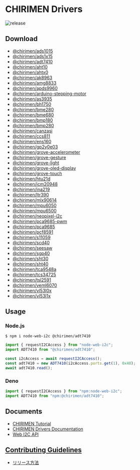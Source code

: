 # CHIRIMEN Drivers

![release](https://github.com/chirimen-oh/chirimen-drivers/workflows/release/badge.svg?branch=master)

## Download

- [@chirimen/ads1015](https://www.jsdelivr.com/package/npm/@chirimen/ads1015)
- [@chirimen/ads1x15](https://www.jsdelivr.com/package/npm/@chirimen/ads1x15)
- [@chirimen/adt7410](https://www.jsdelivr.com/package/npm/@chirimen/adt7410)
- [@chirimen/aht10](https://www.jsdelivr.com/package/npm/@chirimen/aht10)
- [@chirimen/ahtx0](https://www.jsdelivr.com/package/npm/@chirimen/ahtx0)
- [@chirimen/ak8963](https://www.jsdelivr.com/package/npm/@chirimen/ak8963)
- [@chirimen/amg8833](https://www.jsdelivr.com/package/npm/@chirimen/amg8833)
- [@chirimen/apds9960](https://www.jsdelivr.com/package/npm/@chirimen/apds9960)
- [@chirimen/arduino-stepping-motor](https://www.jsdelivr.com/package/npm/@chirimen/arduino-stepping-motor)
- [@chirimen/as3935](https://www.jsdelivr.com/package/npm/@chirimen/as3935)
- [@chirimen/bh1750](https://www.jsdelivr.com/package/npm/@chirimen/bh1750)
- [@chirimen/bme280](https://www.jsdelivr.com/package/npm/@chirimen/bme280)
- [@chirimen/bme680](https://www.jsdelivr.com/package/npm/@chirimen/bme680)
- [@chirimen/bmp180](https://www.jsdelivr.com/package/npm/@chirimen/bmp180)
- [@chirimen/bmp280](https://www.jsdelivr.com/package/npm/@chirimen/bmp280)
- [@chirimen/canzasi](https://www.jsdelivr.com/package/npm/@chirimen/canzasi)
- [@chirimen/ccs811](https://www.jsdelivr.com/package/npm/@chirimen/ccs811)
- [@chirimen/ens160](https://www.jsdelivr.com/package/npm/@chirimen/ens160)
- [@chirimen/gp2y0e03](https://www.jsdelivr.com/package/npm/@chirimen/gp2y0e03)
- [@chirimen/grove-accelerometer](https://www.jsdelivr.com/package/npm/@chirimen/grove-accelerometer)
- [@chirimen/grove-gesture](https://www.jsdelivr.com/package/npm/@chirimen/grove-gesture)
- [@chirimen/grove-light](https://www.jsdelivr.com/package/npm/@chirimen/grove-light)
- [@chirimen/grove-oled-display](https://www.jsdelivr.com/package/npm/@chirimen/grove-oled-display)
- [@chirimen/grove-touch](https://www.jsdelivr.com/package/npm/@chirimen/grove-touch)
- [@chirimen/htu21d](https://www.jsdelivr.com/package/npm/@chirimen/htu21d)
- [@chirimen/icm20948](https://www.jsdelivr.com/package/npm/@chirimen/icm20948)
- [@chirimen/ina219](https://www.jsdelivr.com/package/npm/@chirimen/ina219)
- [@chirimen/ltr390](https://www.jsdelivr.com/package/npm/@chirimen/ltr390)
- [@chirimen/mlx90614](https://www.jsdelivr.com/package/npm/@chirimen/mlx90614)
- [@chirimen/mpu6050](https://www.jsdelivr.com/package/npm/@chirimen/mpu6050)
- [@chirimen/mpu6500](https://www.jsdelivr.com/package/npm/@chirimen/mpu6500)
- [@chirimen/neopixel-i2c](https://www.jsdelivr.com/package/npm/@chirimen/neopixel-i2c)
- [@chirimen/pca9685-pwm](https://www.jsdelivr.com/package/npm/@chirimen/pca9685-pwm)
- [@chirimen/pca9685](https://www.jsdelivr.com/package/npm/@chirimen/pca9685)
- [@chirimen/pcf8591](https://www.jsdelivr.com/package/npm/@chirimen/pcf8591)
- [@chirimen/s11059](https://www.jsdelivr.com/package/npm/@chirimen/s11059)
- [@chirimen/scd40](https://www.jsdelivr.com/package/npm/@chirimen/scd40)
- [@chirimen/seesaw](https://www.jsdelivr.com/package/npm/@chirimen/seesaw)
- [@chirimen/sgp40](https://www.jsdelivr.com/package/npm/@chirimen/sgp40)
- [@chirimen/sht30](https://www.jsdelivr.com/package/npm/@chirimen/sht30)
- [@chirimen/sht40](https://www.jsdelivr.com/package/npm/@chirimen/sht40)
- [@chirimen/tca9548a](https://www.jsdelivr.com/package/npm/@chirimen/tca9548a)
- [@chirimen/tcs34725](https://www.jsdelivr.com/package/npm/@chirimen/tcs34725)
- [@chirimen/tsl2591](https://www.jsdelivr.com/package/npm/@chirimen/tsl2591)
- [@chirimen/veml6070](https://www.jsdelivr.com/package/npm/@chirimen/veml6070)
- [@chirimen/vl53l0x](https://www.jsdelivr.com/package/npm/@chirimen/vl53l0x)
- [@chirimen/vl53l1x](https://www.jsdelivr.com/package/npm/@chirimen/vl53l1x)

## Usage

### Node.js

```
$ npm i node-web-i2c @chirimen/adt7410
```

```js
import { requestI2CAccess } from "node-web-i2c";
import ADT7410 from "@chirimen/adt7410";

const i2cAccess = await requestI2CAccess();
const adt7410 = new ADT7410(i2cAccess.ports.get(1), 0x48);
await adt7410.read();
```

### Deno

```js
import { requestI2CAccess } from "npm:node-web-i2c";
import ADT7410 from "npm:@chirimen/adt7410";
```

## Documents

- [CHIRIMEN Tutorial](https://r.chirimen.org/tutorial)
- [CHIRIMEN Drivers Documentation](https://chirimen.org/chirimen-drivers/)
- [Web I2C API](https://browserobo.github.io/WebI2C/)

## [Contributing Guidelines](https://chirimen.org/chirimen-drivers/CONTRIBUTING)

- [リリース方法](https://chirimen.org/chirimen-drivers/CONTRIBUTING#%E3%83%AA%E3%83%AA%E3%83%BC%E3%82%B9%E6%96%B9%E6%B3%95)
